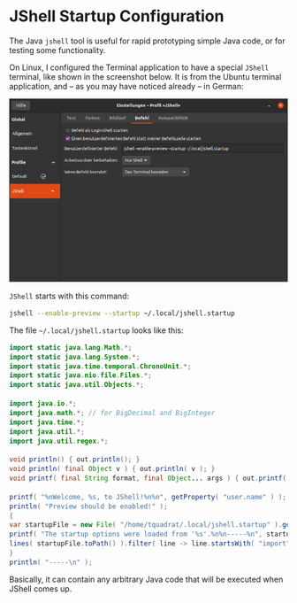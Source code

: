 # JShell Startup Configuration

The Java `jshell` tool is useful for rapid prototyping simple Java code, or for testing some functionality.

On Linux, I configured the Terminal application to have a special `JShell` terminal, like shown in the screenshot below. It is from the Ubuntu terminal application, and – as you may have noticed already – in German:

![Terminal Configuration](TerminalConfiguration.png)

`JShell` starts with this command:

```bash
jshell --enable-preview --startup ~/.local/jshell.startup
```

The file `~/.local/jshell.startup` looks like this:

```Java
import static java.lang.Math.*;
import static java.lang.System.*;
import static java.time.temporal.ChronoUnit.*;
import static java.nio.file.Files.*;
import static java.util.Objects.*;

import java.io.*;
import java.math.*; // for BigDecimal and BigInteger
import java.time.*;
import java.util.*;
import java.util.regex.*;

void println() { out.println(); }
void println( final Object v ) { out.println( v ); }
void printf( final String format, final Object... args ) { out.printf( format, args ); }

printf( "%nWelcome, %s, to JShell!%n%n", getProperty( "user.name" ) );
println( "Preview should be enabled!" );
{
var startupFile = new File( "/home/tquadrat/.local/jshell.startup" ).getCanonicalFile().getAbsoluteFile();
printf( "The startup options were loaded from '%s'.%n%n-----%n", startupFile.getAbsolutePath() );
lines( startupFile.toPath() ).filter( line -> line.startsWith( "import" ) ).forEach( out::println );
}
println( "-----\n" );
```
Basically, it can contain any arbitrary Java code that will be executed when JShell comes up.
